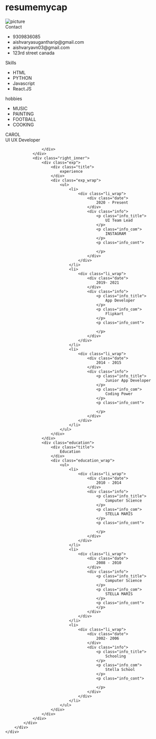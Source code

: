 # resumemycap
<!DOCTYPE html>
<html lang="en">
<head>
	<meta charset="UTF-8">
	<title>Resume CV Design</title>
	<link rel="stylesheet" href="styles.css">
	<script src="https://kit.fontawesome.com/b99e675b6e.js"></script>
</head>
<body>
	<div class="wrapper">
		<div class="resume">
			<div class="left">
				<div class="img_holder">
					<img src="pic.png" alt="picture">
				</div>
				<div class="contact_wrap pb">
					<div class="title">
						Contact
					</div>
					<div class="contact">
						<ul>
							<li>
								<div class="li_wrap">
									<div class="icon"><i class="fas fa-mobile-alt" aria-hidden="true"></i></div>
									<div class="text">9309836085</div>
								</div>
							</li>
							<li>
								<div class="li_wrap">
									<div class="icon"><i class="fas fa-envelope" aria-hidden="true"></i></div>
									<div class="text">aishvaryasugantharip@gmail.com</div>
								</div>
							</li>
							<li>
								<div class="li_wrap">
									<div class="icon"><i class="fab fa-weebly" aria-hidden="true"></i></div>
									<div class="text">aishvaryavn03@gmail.com</div>
								</div>
							</li>
							<li>
								<div class="li_wrap">
									<div class="icon"><i class="fas fa-map-signs" aria-hidden="true"></i></div>
									<div class="text">123rd street canada</div>
								</div>
							</li>
						</ul>
					</div>
				</div>
				<div class="skills_wrap pb">
					<div class="title">
						Skills
					</div>
					<div class="skills">
						<ul>
							<li>
								<div class="li_wrap">
									<div class="icon"><i class="fab fa-html5"></i></div>
									<div class="text">HTML</div>
								</div>
							</li>
							<li>
								<div class="li_wrap">
									<div class="icon"><i class="fab fa-css3-alt"></i></div>
									<div class="text">PYTHON</div>
								</div>
							</li>
							<li>
								<div class="li_wrap">
									<div class="icon"><i class="fab fa-js"></i></div>
									<div class="text">Javascript</div>
								</div>
							</li>
							<li>
								<div class="li_wrap">
									<div class="icon"><i class="fab fa-react"></i></div>
									<div class="text">React.JS</div>
								</div>
							</li>
						</ul>
					</div>
				</div>
				<div class="hobbies_wrap pb">
					<div class="title">
						hobbies
					</div>
					<div class="hobbies">
						<ul>
							<li>
								<div class="li_wrap">
									<div class="icon"><i class="fas fa-book"></i></div>
									<div class="text">MUSIC</div>
								</div>
							</li>
							<li>
								<div class="li_wrap">
									<div class="icon"><i class="fas fa-music"></i></div>
									<div class="text">PAINTING</div>
								</div>
							</li>
							<li>
								<div class="li_wrap">
									<div class="icon"><i class="fas fa-gamepad"></i></div>
									<div class="text">FOOTBALL</div>
								</div>
							</li>
							<li>
								<div class="li_wrap">
									<div class="icon"><i class="fas fa-tree"></i></div>
									<div class="text">COOKING</div>
								</div>
							</li>
						</ul>
					</div>
				</div>
			</div>
			<div class="right">
				<div class="header">
					<div class="name_role">
						<div class="name">
							CAROL
						</div>
						<div class="role">
							UI UX Developer
						</div>
					</div>
					<div class="about">

					</div>
				</div>
				<div class="right_inner">
					<div class="exp">
						<div class="title">
							experience
						</div>
						<div class="exp_wrap">
							<ul>
								<li>
									<div class="li_wrap">
										<div class="date">
											2020 - Present
										</div>
										<div class="info">
											<p class="info_title">
												UI Team Lead
											</p>
											<p class="info_com">
												INSTAGRAM
											</p>
											<p class="info_cont">
												
											</p>
										</div>
									</div>
								</li>
								<li>
									<div class="li_wrap">
										<div class="date">
											2019- 2021
										</div>
										<div class="info">
											<p class="info_title">
												App Developer
											</p>
											<p class="info_com">
												Flipkart
											</p>
											<p class="info_cont">
												
											</p>
										</div>
									</div>
								</li>
								<li>
									<div class="li_wrap">
										<div class="date">
											2014 - 2015
										</div>
										<div class="info">
											<p class="info_title">
												Junior App Developer
											</p>
											<p class="info_com">
												Coding Power
											</p>
											<p class="info_cont">
										
											</p>
										</div>
									</div>
								</li>
							</ul>
						</div>
					</div>
					<div class="education">
						<div class="title">
							Education
						</div>
						<div class="education_wrap">
							<ul>
								<li>
									<div class="li_wrap">
										<div class="date">
											2010 - 2014
										</div>
										<div class="info">
											<p class="info_title">
												Computer Science
											</p>
											<p class="info_com">
												STELLA MARIS
											</p>
											<p class="info_cont">
												
											</p>
										</div>
									</div>
								</li>
								<li>
									<div class="li_wrap">
										<div class="date">
											2008 - 2010
										</div>
										<div class="info">
											<p class="info_title">
												Computer Science
											</p>
											<p class="info_com">
												STELLA MARIS
											</p>
											<p class="info_cont">
											</p>
										</div>
									</div>
								</li>
								<li>
									<div class="li_wrap">
										<div class="date">
											2002- 2006
										</div>
										<div class="info">
											<p class="info_title">
												Schooling
											</p>
											<p class="info_com">
												Stella School
											</p>
											<p class="info_cont">
								
											</p>
										</div>
									</div>
								</li>
							</ul>
						</div>
					</div>
				</div>
			</div>
		</div>
	</div>
</body>
</html>
